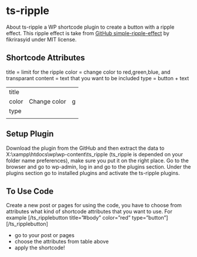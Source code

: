 # ts-ripple
About
ts-ripple a WP shortcode plugin to create a button with a ripple effect. This ripple effect is take from [GitHub simple-ripple-effect](https://github.com/fikrirasyid/simple-ripple-effect) by fikrirasyid under MIT license.

## Shortcode Attributes
title = limit for the ripple
color = change color to red,green,blue, and transparant
content = text that you want to be included
type = button + text

|		            |		            |	             |
| ------------- |:-------------:|-------------:|
|	    title   	|	            	|	             |
|	    color    	|	Change color 	|g|
|	    type     	|	            	|	             | 	
|	            	|	            	|	             | 	


## Setup Plugin
Download the plugin from the GitHub and then extract the data to X:\xampp\htdocs\wp\wp-content\ts_ripple (ts_ripple is depended on your folder name preferences), make sure you put it on the right place. Go to the browser and go to wp-admin, log in and go to the plugins section. 
Under the plugins section go to installed plugins and activate the ts-ripple plugins.


## To Use Code
Create a new post or pages for using the code, you have to choose from attributes what kind of shortcode attributes that you want to use. For example [/ts_ripplebutton title=”#body” color=”red” type=”button”][/ts_ripplebutton]
- go to your post or pages
- choose the attributes from table above
- apply the shortcode!


